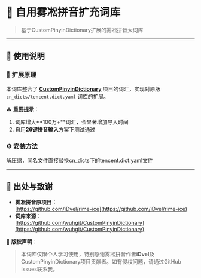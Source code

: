 # 🧊 自用雾凇拼音扩充词库  

> 基于CustomPinyinDictionary扩展的雾凇拼音大词库

---

## 📖 使用说明

### 🔧 扩展原理
本词库整合了 **[CustomPinyinDictionary](https://github.com/wuhgit/CustomPinyinDictionary)**  项目的词汇，实现对原版 `cn_dicts/tencent.dict.yaml` 词库的扩展。

⚠️ **重要提示**：
1. 词库增大**100万+**词汇，会显著增加导入时间
2. 自用**26键拼音输入**方案下测试通过

### ⚙️ 安装方法
解压缩，同名文件直接替换cn_dicts下的tencent.dict.yaml文件

---

## 🔗 出处与致谢
- **雾凇拼音原项目**：  
[https://github.com/iDvel/rime-ice](https://github.com/iDvel/rime-ice)
- **词库来源**：  
[https://github.com/wuhgit/CustomPinyinDictionary](https://github.com/wuhgit/CustomPinyinDictionary)

🙏 **版权声明**：  
> 本词库仅限个人学习使用，特别感谢雾凇拼音作者**iDvel**及CustomPinyinDictionary项目贡献者。如有侵权问题，请通过GitHub Issues联系我。

